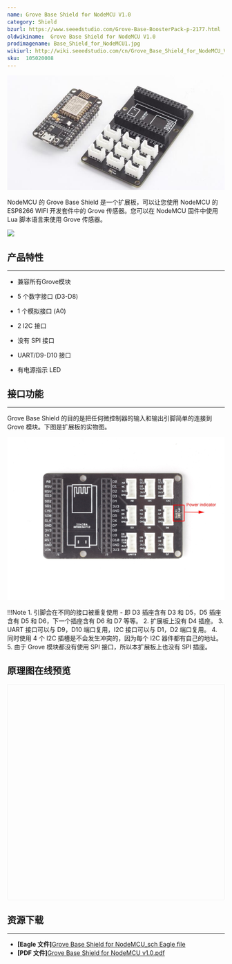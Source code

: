 ```yaml
---
name: Grove Base Shield for NodeMCU V1.0
category: Shield
bzurl: https://www.seeedstudio.com/Grove-Base-BoosterPack-p-2177.html
oldwikiname:  Grove Base Shield for NodeMCU V1.0
prodimagename: Base_Shield_for_NodeMCU1.jpg
wikiurl: http://wiki.seeedstudio.com/cn/Grove_Base_Shield_for_NodeMCU_V1.0
sku:  105020008
---
```

![](https://github.com/SeeedDocument/Grove_Base_Shield_for_NodeMCU_V1.0/raw/master/img/Base_Shield_for_NodeMCU1.jpg)

NodeMCU 的 Grove Base Shield 是一个扩展板，可以让您使用 NodeMCU 的 ESP8266 WIFI 开发套件中的 Grove 传感器。您可以在 NodeMCU 固件中使用 Lua 脚本语言来使用 Grove 传感器。

[![](https://github.com/SeeedDocument/wiki_chinese/raw/master/docs/images/click_to_buy.PNG)](https://item.taobao.com/item.htm?spm=a1z10.3-c.w4002-11172317909.11.1e96ec99exzogP&id=531812790616)

##   产品特性
---
*   兼容所有Grove模块

*   5 个数字接口 (D3-D8)

*   1 个模拟接口 (A0)

*   2 I2C 接口

*   没有 SPI 接口

*   UART/D9-D10 接口

*   有电源指示 LED

##   接口功能
---

Grove Base Shield 的目的是把任何微控制器的输入和输出引脚简单的连接到 Grove 模块。下图是扩展板的实物图。

![](https://github.com/SeeedDocument/Grove_Base_Shield_for_NodeMCU_V1.0/raw/master/img/Base_Shield_for_NodeMCU2.jpg)

!!!Note
    1. 引脚会在不同的接口被重复使用 - 即 D3 插座含有 D3 和 D5，D5 插座含有 D5 和 D6，下一个插座含有 D6 和 D7 等等。
    2. 扩展板上没有 D4 插座。
    3. UART 接口可以与 D9，D10 端口复用，I2C 接口可以与 D1，D2 端口复用。
    4. 同时使用 4 个 I2C 插槽是不会发生冲突的，因为每个 I2C 器件都有自己的地址。
    5. 由于 Grove 模块都没有使用 SPI 接口，所以本扩展板上也没有 SPI 插座。


## 原理图在线预览


<div class="altium-ecad-viewer" data-project-src="https://github.com/SeeedDocument/Grove_Base_Shield_for_NodeMCU_V1.0/raw/master/res/Grove_Base_Shield_for_NodeMCU_sch_pcb.rar" style="border-radius: 0px 0px 4px 4px; height: 500px; border-style: solid; border-width: 1px; border-color: rgb(241, 241, 241); overflow: hidden; max-width: 1280px; max-height: 700px; box-sizing: border-box;" />
</div>


##  资源下载
---
- **[Eagle 文件]**[Grove Base Shield for NodeMCU_sch Eagle file](https://github.com/SeeedDocument/Grove_Base_Shield_for_NodeMCU_V1.0/raw/master/res/Grove_Base_Shield_for_NodeMCU_sch_pcb.rar)
- **[PDF 文件]**[Grove Base Shield for NodeMCU v1.0.pdf](https://github.com/SeeedDocument/Grove_Base_Shield_for_NodeMCU_V1.0/raw/master/res/Grove_Base_Shield_for_NodeMCU_pdf_v1.0.rar)
